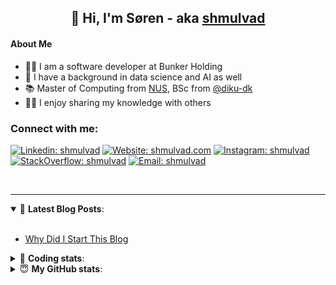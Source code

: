 <h2 align="center">
	👋 Hi, I'm Søren - aka <a href="https://shmulvad.com">shmulvad</a>
</h2>

#### About Me
- 👨‍💻 I am a software developer at Bunker Holding
- 🤖 I have a background in data science and AI as well
- 📚 Master of Computing from [NUS], BSc from [@diku-dk]
- 👨‍🏫 I enjoy sharing my knowledge with others

### Connect with me:

[![Linkedin: shmulvad](https://img.shields.io/badge/shmulvad-blue?style=flat&logo=Linkedin&logoColor=white)][linkedin]
[![Website: shmulvad.com](https://img.shields.io/badge/shmulvad.com-47CCCC?&style=flat&logo=Google-Chrome&logoColor=white)][website]
[![Instagram: shmulvad](https://img.shields.io/badge/-@shmulvad-purple?style=flat&logo=Instagram&logoColor=white)][instagram]
[![StackOverflow: shmulvad](https://img.shields.io/badge/shmulvad-FE7A16?style=flat&logo=stack-overflow&logoColor=white)][stackOverflow]
[![Email: shmulvad](https://img.shields.io/badge/shmulvad-D14836?style=flat&logo=gmail&logoColor=white)][mail]

<br />

---

<details open>
 <summary>📕 <b>Latest Blog Posts</b>: </summary>

<br>

<!-- BLOG-POST-LIST:START -->
- [Why Did I Start This Blog](https://shmulvad.com/blog/why-did-start-this-blog)
<!-- BLOG-POST-LIST:END -->

</details>

<!-- --- -->

<details>
 <summary>🤖 <b>Coding stats</b>: </summary>

<br>

NOTE: Doesn't track coding at work.

<!--START_SECTION:waka-->
![Code Time](http://img.shields.io/badge/Code%20Time-3%2C110%20hrs%2034%20mins-blue)

**I'm an Early 🐤** 

```text
🌞 Morning                1874 commits        ██████░░░░░░░░░░░░░░░░░░░   25.60 % 
🌆 Daytime                2793 commits        ██████████░░░░░░░░░░░░░░░   38.16 % 
🌃 Evening                1889 commits        ██████░░░░░░░░░░░░░░░░░░░   25.81 % 
🌙 Night                  764 commits         ███░░░░░░░░░░░░░░░░░░░░░░   10.44 % 
```


📊 **This Week I Spent My Time On** 

```text
💬 Programming Languages: 
Other                    27 mins             ███████████████████░░░░░░   77.49 % 
TOML                     3 mins              ███░░░░░░░░░░░░░░░░░░░░░░   10.80 % 
Python                   3 mins              ██░░░░░░░░░░░░░░░░░░░░░░░   08.87 % 
INI                      0 secs              ░░░░░░░░░░░░░░░░░░░░░░░░░   00.96 % 
YAML                     0 secs              ░░░░░░░░░░░░░░░░░░░░░░░░░   00.95 % 

🔥 Editors: 
Zsh                      27 mins             ███████████████████░░░░░░   77.49 % 
VS Code                  7 mins              ██████░░░░░░░░░░░░░░░░░░░   22.51 % 

🐱‍💻 Projects: 
km24-core                15 mins             ███████████░░░░░░░░░░░░░░   44.70 % 
company-scrapers         13 mins             █████████░░░░░░░░░░░░░░░░   37.91 % 
Terminal                 6 mins              ████░░░░░░░░░░░░░░░░░░░░░   17.39 % 
```


 Last Updated on 22/04/2025 18:52:55 UTC
<!--END_SECTION:waka-->

</details>

<!-- --- -->

<details>
 <summary>😇 <b>My GitHub stats</b>: </summary>

<br>

<img align="left" alt="shmulvad's Github Stats" src="https://github-readme-stats.vercel.app/api?username=shmulvad&show_icons=true&hide_border=true" />

</details>



[website]: https://shmulvad.com
[linkedin]: https://linkedin.com/in/shmulvad
[instagram]: https://instagram.com/shmulvad
[stackOverflow]: https://stackoverflow.com/users/9248793/shmulvad
[mail]: mailto:shmulvad@gmail.com
[@diku-dk]: https://github.com/diku-dk
[github]: https://github.com/shmulvad
[NUS]: https://www.nus.edu.sg
